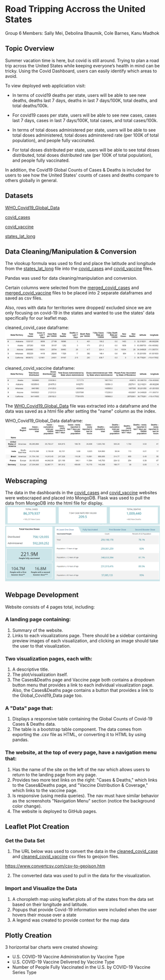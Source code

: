 # Road Tripping Accross the United States

Group 6 Members: Sally Mei, Debolina Bhaumik, Cole Barnes, Kanu Madhok


## Topic Overview
Summer vacation time is here, but covid is still around. Trying to plan a road trip across the United States while keeping everyone’s health in 
mind can be tricky. Using the Covid Dashboard, users can easily identify which areas to avoid. 

To view deployed web appliciation visit:

- In terms of covid19 deaths per state, users will be able to see new deaths, deaths last 7 days, deaths in last 7 days/100K, total deaths, and total deaths/100k.

- For covid19 cases per state, users will be able to see new cases, cases last 7 days, cases in last 7 days/100K, total cases, and total cases/100k.

- In terms of total doses administered per state, users will be able to see total doses administered, total doses adminstered rate (per 100K of total population), and people fully vaccinated.

- For total doses distributed per state, users will be able to see total doses distributed, total doses distributed rate (per 100K of total population), and people fully vaccinated.

In addition, the Covid19 Global Counts of Cases & Deaths is included for users to see how the United States' counts of cases and deaths compare to others globally in general.

## Datasets
[WHO_Covid19_Global_Data](https://covid19.who.int/data)

[covid_cases](https://covid.cdc.gov/covid-data-tracker/#cases_casesper100klast7days)

[covid_vaccine](https://covid.cdc.gov/covid-data-tracker/#vaccinations_vacc-total-admin-rate-total)

[states_lat_long](https://developers.google.com/public-data/docs/canonical/states_csv)

## Data Cleaning/Manipulation & Conversion
The vlookup formula was used to find and place the latitude and longitude from the [states_lat_long](Resources/states_lat_long.csv) file into the [covid_cases](Resources/covid_cases.csv) and [covid_vaccine](Resources/covid_vaccine.csv) files.


Pandas was used for data cleaning/manipulation and conversion. 

Certain columns were selected from the [merged_covid_cases](Resources/merged_covid_cases.csv) and [merged_covid_vaccine](Resources/merged_covid_vaccine.csv) files to be placed into 2 separate dataframes and saved as csv files.

Also, rows with data for territories were dropped/ excluded since we are only focusing on covid-19 in the states and wanted to use the states' data specifically for our leaflet map.

cleaned_covid_case dataframe:
![covid_case](Images/covid_case.PNG)

cleaned_covid_vaccine dataframe:
![covid_vaccine](Images/covid_vaccine.PNG)

The [WHO_Covid19_Global_Data](Resources/WHO_COVID19_Global_Data.csv) file was extracted into a dataframe and the data was saved as a html file after setting the "name" column as the index.

WHO_Covid19_Global_Data dataframe:
![global_data](Images/global_data.PNG)


## Webscraping
The data in the dashboards in the [covid_cases](https://covid.cdc.gov/covid-data-tracker/#cases_casesper100klast7days) and [covid_vaccine](https://covid.cdc.gov/covid-data-tracker/#vaccinations_vacc-total-admin-rate-total) websites were webscraped and placed into MongoDB. Flask was used to pull the data from MongoDB into the html file for display. 
![dashboard1_data](Images/dashboard1.PNG)
![dashboard_data](Images/dashboard.PNG)


## Webpage Development
Website consists of 4 pages total, including:

### A landing page containing:
1. Summary of the website.
2. Links to each visualizations page. There should be a sidebar containing preview images of each visualization, and clicking an image should take the user to that visualization.

### Two visualization pages, each with:
1. A descriptive title.
2. The plot/visualization itself.
3. The Cases&Deaths page and Vaccine page both contains a dropdown button menu that provides a link to each individual visualization page. Also, the Cases&Deaths page contains a button that provides a link to the Global_Covid19_Data page too. 

### A "Data" page that:
1. Displays a responsive table containing the Global Counts of Covid-19 Cases & Deaths data.
2. The table is a bootstrap table component. The data comes from exporting the .csv file as HTML, or converting it to HTML by using pandas. 

### The website, at the top of every page, have a navigation menu that:
1. Has the name of the site on the left of the nav which allows users to return to the landing page from any page.
2. Provides two more text links on the right: "Cases & Deaths," which links to the Cases&Deaths page, and "Vaccine Distribution & Coverage," which links to the vaccine page.
3. Is responsive (using media queries). The nav must have similar behavior as the screenshots "Navigation Menu" section (notice the background color change).
4. The website is deployed to GitHub pages.


## Leaflet Plot Creation
### Get the Data Set
1. The URL below was used to convert the data in the [cleaned_covid_case](Resources/Cleaned_Files/cleaned_covid_case.csv) and [cleaned_covid_vaccine](Resources/Cleaned_Files/cleaned_covid_vaccine.csv) csv files to geojson files. 

https://www.convertcsv.com/csv-to-geojson.htm

2. The converted data was used to pull in the data for the visualization.

### Import and Visualize the Data
1. A choropleth map using leaflet plots all of the states from the data set based on their longitude and latitude.
2. Popups that provide Covid-19 information were included when the user hovers their mouse over a state
3. A legend was created to provide context for the map data

## Plotly Creation
3 horizontal bar charts were created showing:
- U.S. COVID-19 Vaccine Administration by Vaccine Type
- U.S. COVID-19 Vaccine Delivered by Vaccine Type
- Number of People Fully Vaccinated in the U.S. by COVID-19 Vaccine Series Type
